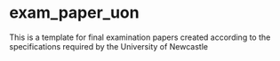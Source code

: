# exam_paper_uon

This is a template for final examination papers created according to the specifications required by the University of Newcastle
